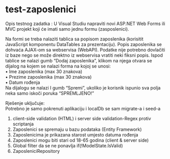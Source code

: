 # test-zaposlenici
Opis testnog zadatka : U Visual Studiu napraviti novi ASP.NET Web Forms ili MVC projekt koji će imati samo jednu formu (zasposlenici).  

Na formi se treba nalaziti tablica sa popisom zaposlenika (korisitit JavaScript komponentu DataTables za prezentaciju). Popis zaposlenika   se dohvaća AJAX-om sa webservisa (WebAPI). Podatke nije potrebno dovlačiti iz baze nego se može direktno iz webservisa vratiti neki fiksni  popis.
Ispod tablice se nalazi gumb “Dodaj zaposlenika”, klikom na njega otvara se dijalog na kojem se nalazi forma na kojoj se unosi:  
•             Ime zaposlenika (max 30 znakova)  
•             Prezime zaposlenika (max 30 znakova)  
•             Datum rođenja  
Na dijalogu se nalazi I gumb “Spremi”, ukoliko je korisnik ispunio sva polja neka samo iskoči poruka “SPREMLJENO!”  

Rješenje uključuje:   
Potrebno je samo pokrenuti aplikaciju i localDb se sam migrate-a i seed-a  
1. client-side validation (HTML) i server side validation-Regex protiv scriptanja  
2. Zaposlenici se spremaju u bazu podataka (Entity Framework)  
3. Zaposlenicima je prikazana starost umjesto datuma rođenja  
4. Zaposlenici mogu biti stari od 18-65 godina (client & server side)  
5. Global filter da se ne ponavlja if(!ModelState.IsValid)  
6. ZaposleniciRepository  

